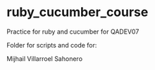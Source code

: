 # ruby_cucumber_course

Practice for ruby and cucumber for QADEV07

Folder for scripts and code for:

Mijhail Villarroel Sahonero